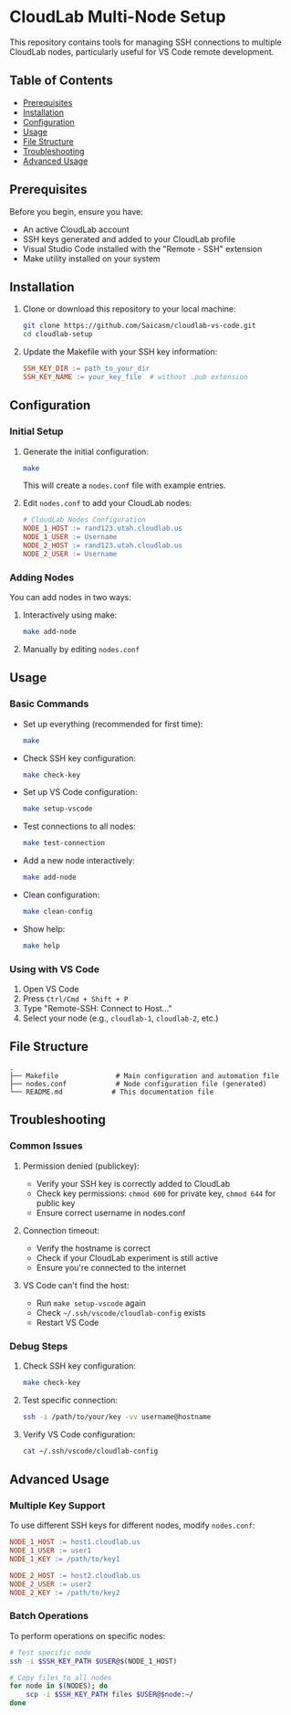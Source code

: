 # CloudLab Multi-Node Setup

This repository contains tools for managing SSH connections to multiple CloudLab nodes, particularly useful for VS Code remote development.

## Table of Contents

- [Prerequisites](#prerequisites)
- [Installation](#installation)
- [Configuration](#configuration)
- [Usage](#usage)
- [File Structure](#file-structure)
- [Troubleshooting](#troubleshooting)
- [Advanced Usage](#advanced-usage)

## Prerequisites

Before you begin, ensure you have:

- An active CloudLab account
- SSH keys generated and added to your CloudLab profile
- Visual Studio Code installed with the "Remote - SSH" extension
- Make utility installed on your system

## Installation

1. Clone or download this repository to your local machine:

   ```bash
   git clone https://github.com/Saicasm/cloudlab-vs-code.git
   cd cloudlab-setup
   ```

2. Update the Makefile with your SSH key information:
   ```makefile
   SSH_KEY_DIR := path_to_your_dir
   SSH_KEY_NAME := your_key_file  # without .pub extension
   ```

## Configuration

### Initial Setup

1. Generate the initial configuration:

   ```bash
   make
   ```

   This will create a `nodes.conf` file with example entries.

2. Edit `nodes.conf` to add your CloudLab nodes:
   ```makefile
   # CloudLab Nodes Configuration
   NODE_1_HOST := rand123.utah.cloudlab.us
   NODE_1_USER := Username
   NODE_2_HOST := rand123.utah.cloudlab.us
   NODE_2_USER := Username
   ```

### Adding Nodes

You can add nodes in two ways:

1. Interactively using make:

   ```bash
   make add-node
   ```

2. Manually by editing `nodes.conf`

## Usage

### Basic Commands

- Set up everything (recommended for first time):

  ```bash
  make
  ```

- Check SSH key configuration:

  ```bash
  make check-key
  ```

- Set up VS Code configuration:

  ```bash
  make setup-vscode
  ```

- Test connections to all nodes:

  ```bash
  make test-connection
  ```

- Add a new node interactively:

  ```bash
  make add-node
  ```

- Clean configuration:

  ```bash
  make clean-config
  ```

- Show help:
  ```bash
  make help
  ```

### Using with VS Code

1. Open VS Code
2. Press `Ctrl/Cmd + Shift + P`
3. Type "Remote-SSH: Connect to Host..."
4. Select your node (e.g., `cloudlab-1`, `cloudlab-2`, etc.)

## File Structure

```
.
├── Makefile              # Main configuration and automation file
├── nodes.conf            # Node configuration file (generated)
└── README.md            # This documentation file
```

## Troubleshooting

### Common Issues

1. Permission denied (publickey):

   - Verify your SSH key is correctly added to CloudLab
   - Check key permissions: `chmod 600` for private key, `chmod 644` for public key
   - Ensure correct username in nodes.conf

2. Connection timeout:

   - Verify the hostname is correct
   - Check if your CloudLab experiment is still active
   - Ensure you're connected to the internet

3. VS Code can't find the host:
   - Run `make setup-vscode` again
   - Check `~/.ssh/vscode/cloudlab-config` exists
   - Restart VS Code

### Debug Steps

1. Check SSH key configuration:

   ```bash
   make check-key
   ```

2. Test specific connection:

   ```bash
   ssh -i /path/to/your/key -vv username@hostname
   ```

3. Verify VS Code configuration:
   ```bash
   cat ~/.ssh/vscode/cloudlab-config
   ```

## Advanced Usage

### Multiple Key Support

To use different SSH keys for different nodes, modify `nodes.conf`:

```makefile
NODE_1_HOST := host1.cloudlab.us
NODE_1_USER := user1
NODE_1_KEY := /path/to/key1

NODE_2_HOST := host2.cloudlab.us
NODE_2_USER := user2
NODE_2_KEY := /path/to/key2
```

### Batch Operations

To perform operations on specific nodes:

```bash
# Test specific node
ssh -i $SSH_KEY_PATH $USER@$(NODE_1_HOST)

# Copy files to all nodes
for node in $(NODES); do
    scp -i $SSH_KEY_PATH files $USER@$node:~/
done
```
